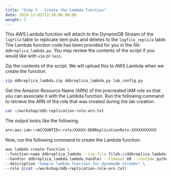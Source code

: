 ```yaml
---
title: "Step 3 - Create the Lambda function"
date: 2019-12-02T12:34:06-08:00
weight: 3
---
```


This AWS Lambda function will attach to the DynamoDB Stream of the `logfile` table to replicate item puts and deletes to the `logfile_replica` table. The Lambda function code has been provided for you in the file `ddbreplica_lambda.py`. You may review the contents of the script if you would like with `vim` or `less`.

Zip the contents of the script. We will upload this to AWS Lambda when we create the function.
```bash
zip ddbreplica_lambda.zip ddbreplica_lambda.py lab_config.py
```
Get the Amazon Resource Name (ARN) of the precreated IAM role so that you can associate it with the Lambda function. Run the following command to retrieve the ARN of the role that was created during the lab creation.
```bash
cat ~/workshop/ddb-replication-role-arn.txt
```
The output looks like the following.
```txt
arn:aws:iam::<ACCOUNTID>:role/XXXXX-DDBReplicationRole-XXXXXXXXXXX
```
Now, run the following command to create the Lambda function.
```bash
aws lambda create-function \
--function-name ddbreplica_lambda --zip-file fileb://ddbreplica_lambda.zip \
--handler ddbreplica_lambda.lambda_handler --timeout 60 --runtime python3.10 \
--description "Sample lambda function for dynamodb streams" \
--role $(cat ~/workshop/ddb-replication-role-arn.txt)
```
